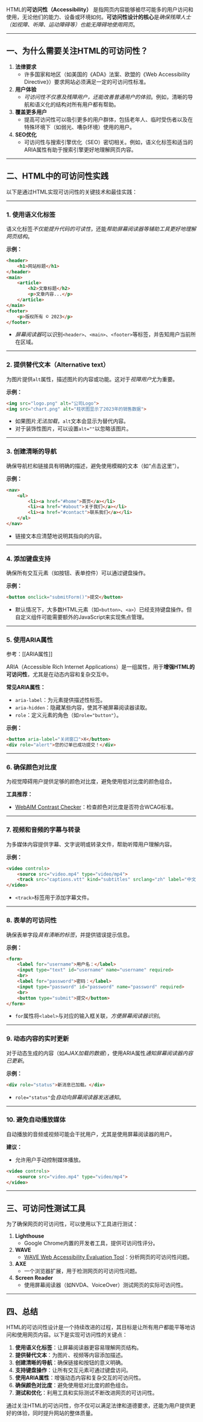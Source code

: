 HTML的**可访问性（Accessibility）** 是指网页内容能够被尽可能多的用户访问和使用，无论他们的能力、设备或环境如何。**可访问性设计的核心**是*确保残障人士（如视障、听障、运动障碍等）也能无障碍地使用网页*。

---

## 一、为什么需要关注HTML的可访问性？

1. **法律要求**
   - 许多国家和地区（如美国的《ADA》法案、欧盟的《Web Accessibility Directive》）要求网站必须满足一定的可访问性标准。
2. **用户体验**
   - *可访问性不仅惠及残障用户，还能改善普通用户的体验*。例如，清晰的导航和语义化的结构对所有用户都有帮助。
3. **覆盖更多用户**
   - 提高可访问性可以吸引更多的用户群体，包括老年人、临时受伤者以及在特殊环境下（如弱光、嘈杂环境）使用的用户。
4. **SEO优化**
   - 可访问性与搜索引擎优化（SEO）密切相关。例如，语义化标签和适当的ARIA属性有助于搜索引擎更好地理解网页内容。

---

## 二、HTML中的可访问性实践

以下是通过HTML实现可访问性的关键技术和最佳实践：

---

### 1. 使用语义化标签
语义化标签*不仅能提升代码的可读性*，还能*帮助屏幕阅读器等辅助工具更好地理解网页结构*。

**示例：**
```html
<header>
    <h1>网站标题</h1>
</header>
<main>
    <article>
        <h2>文章标题</h2>
        <p>文章内容...</p>
    </article>
</main>
<footer>
    <p>版权所有 © 2023</p>
</footer>
```
- *屏幕阅读器*可以识别`<header>`、`<main>`、`<footer>`等标签，并告知用户当前所在区域。

---

### 2. 提供替代文本（Alternative text）
为图片提供`alt`属性，描述图片的内容或功能。这对于*视障用户*尤为重要。

**示例：**
```html
<img src="logo.png" alt="公司Logo">
<img src="chart.png" alt="柱状图显示了2023年的销售数据">
```
- 如果图片*无法加载*，`alt`文本会显示为替代内容。
- 对于装饰性图片，可以设置`alt=""`以忽略该图片。

---

### 3. 创建清晰的导航
确保导航栏和链接具有明确的描述，避免使用模糊的文本（如“点击这里”）。

**示例：**
```html
<nav>
    <ul>
        <li><a href="#home">首页</a></li>
        <li><a href="#about">关于我们</a></li>
        <li><a href="#contact">联系我们</a></li>
    </ul>
</nav>
```
- 链接文本应清楚地说明其指向的内容。

---

### 4. 添加键盘支持
确保所有交互元素（如按钮、表单控件）可以通过键盘操作。

**示例：**
```html
<button onclick="submitForm()">提交</button>
```
- 默认情况下，大多数HTML元素（如`<button>`、`<a>`）已经支持键盘操作。但自定义组件可能需要额外的JavaScript来实现焦点管理。

---

### 5. 使用ARIA属性
参考：[[ARIA属性]]

ARIA（Accessible Rich Internet Applications）是一组属性，用于**增强HTML的可访问性**，尤其是在动态内容和复杂交互中。

**常见ARIA属性：**
- `aria-label`：为元素提供描述性标签。
- `aria-hidden`：隐藏某些内容，使其不被屏幕阅读器读取。
- `role`：定义元素的角色（如`role="button"`）。

**示例：**
```html
<button aria-label="关闭窗口">X</button>
<div role="alert">您的订单已成功提交！</div>
```

---

### 6. 确保颜色对比度
为视觉障碍用户提供足够的颜色对比度，避免使用低对比度的颜色组合。

**工具推荐：**
- [WebAIM Contrast Checker](https://webaim.org/resources/contrastchecker/)：检查颜色对比度是否符合WCAG标准。

---

### 7. 视频和音频的字幕与转录
为多媒体内容提供字幕、文字说明或转录文件，帮助听障用户理解内容。

**示例：**
```html
<video controls>
    <source src="video.mp4" type="video/mp4">
    <track src="captions.vtt" kind="subtitles" srclang="zh" label="中文字幕">
</video>
```
- `<track>`标签用于添加字幕文件。

---

### 8. 表单的可访问性
确保表单字段*具有清晰的标签*，并提供错误提示信息。

**示例：**
```html
<form>
    <label for="username">用户名：</label>
    <input type="text" id="username" name="username" required>
    <br>
    <label for="password">密码：</label>
    <input type="password" id="password" name="password" required>
    <br>
    <button type="submit">提交</button>
</form>
```
- `for`属性将`<label>`与对应的输入框关联，*方便屏幕阅读器识别*。

---

### 9. 动态内容的实时更新
对于动态生成的内容（如*AJAX加载的数据*），使用ARIA属性*通知屏幕阅读器内容已更新*。

**示例：**
```html
<div role="status">新消息已加载。</div>
```
- `role="status"`会*自动向屏幕阅读器发送通知*。

---

### 10. 避免自动播放媒体
自动播放的音频或视频可能会干扰用户，尤其是使用屏幕阅读器的用户。

**建议：**
- 允许用户手动控制媒体播放。
```html
<video controls>
    <source src="video.mp4" type="video/mp4">
</video>
```

---

## 三、可访问性测试工具

为了确保网页的可访问性，可以使用以下工具进行测试：

1. **Lighthouse**
   - Google Chrome内置的开发者工具，提供可访问性评分。
2. **WAVE**
   - [WAVE Web Accessibility Evaluation Tool](https://wave.webaim.org/)：分析网页的可访问性问题。
3. **AXE**
   - 一个浏览器扩展，用于检测网页的可访问性问题。
4. **Screen Reader**
   - 使用屏幕阅读器（如NVDA、VoiceOver）测试网页的实际可访问性。

---

## 四、总结

HTML的可访问性设计是一个持续改进的过程，其目标是让所有用户都能平等地访问和使用网页内容。以下是实现可访问性的关键点：
1. **使用语义化标签**：让屏幕阅读器更容易理解网页结构。
2. **提供替代文本**：为图片、视频等内容添加描述。
3. **创建清晰的导航**：确保链接和按钮的意义明确。
4. **支持键盘操作**：让所有交互元素可通过键盘访问。
5. **使用ARIA属性**：增强动态内容和复杂交互的可访问性。
6. **确保颜色对比度**：避免使用低对比度的颜色组合。
7. **测试和优化**：利用工具和实际测试不断改进网页的可访问性。

通过关注HTML的可访问性，你不仅可以满足法律和道德要求，还能为用户提供更好的体验，同时提升网站的整体质量。